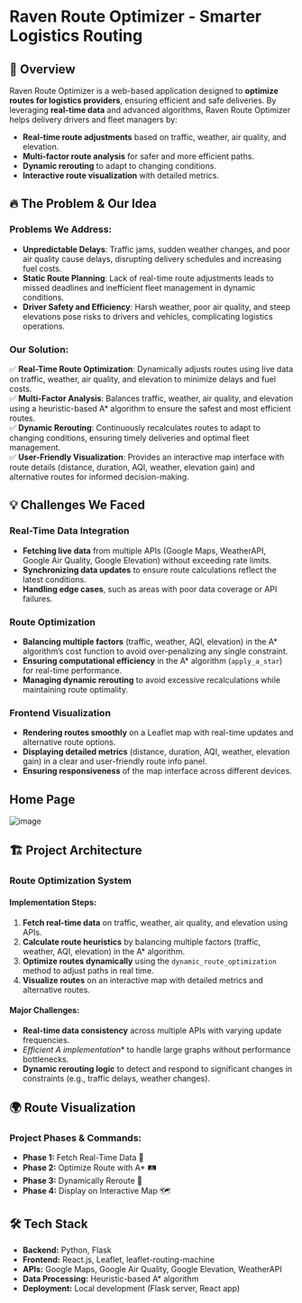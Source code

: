 
# Raven Route Optimizer - Smarter Logistics Routing

## 🚀 Overview

Raven Route Optimizer is a web-based application designed to **optimize routes for logistics providers**, ensuring efficient and safe deliveries. By leveraging **real-time data** and advanced algorithms, Raven Route Optimizer helps delivery drivers and fleet managers by:

- **Real-time route adjustments** based on traffic, weather, air quality, and elevation.
- **Multi-factor route analysis** for safer and more efficient paths.
- **Dynamic rerouting** to adapt to changing conditions.
- **Interactive route visualization** with detailed metrics.

## 🔥 The Problem & Our Idea

### Problems We Address:
- **Unpredictable Delays**: Traffic jams, sudden weather changes, and poor air quality cause delays, disrupting delivery schedules and increasing fuel costs.
- **Static Route Planning**: Lack of real-time route adjustments leads to missed deadlines and inefficient fleet management in dynamic conditions.
- **Driver Safety and Efficiency**: Harsh weather, poor air quality, and steep elevations pose risks to drivers and vehicles, complicating logistics operations.

### Our Solution:
✅ **Real-Time Route Optimization**: Dynamically adjusts routes using live data on traffic, weather, air quality, and elevation to minimize delays and fuel costs.  
✅ **Multi-Factor Analysis**: Balances traffic, weather, air quality, and elevation using a heuristic-based A* algorithm to ensure the safest and most efficient routes.  
✅ **Dynamic Rerouting**: Continuously recalculates routes to adapt to changing conditions, ensuring timely deliveries and optimal fleet management.  
✅ **User-Friendly Visualization**: Provides an interactive map interface with route details (distance, duration, AQI, weather, elevation gain) and alternative routes for informed decision-making.

## 💡 Challenges We Faced

### Real-Time Data Integration
- **Fetching live data** from multiple APIs (Google Maps, WeatherAPI, Google Air Quality, Google Elevation) without exceeding rate limits.
- **Synchronizing data updates** to ensure route calculations reflect the latest conditions.
- **Handling edge cases**, such as areas with poor data coverage or API failures.

### Route Optimization
- **Balancing multiple factors** (traffic, weather, AQI, elevation) in the A* algorithm’s cost function to avoid over-penalizing any single constraint.
- **Ensuring computational efficiency** in the A* algorithm (`apply_a_star`) for real-time performance.
- **Managing dynamic rerouting** to avoid excessive recalculations while maintaining route optimality.

### Frontend Visualization
- **Rendering routes smoothly** on a Leaflet map with real-time updates and alternative route options.
- **Displaying detailed metrics** (distance, duration, AQI, weather, elevation gain) in a clear and user-friendly route info panel.
- **Ensuring responsiveness** of the map interface across different devices.
##  Home Page
![image](https://github.com/user-attachments/assets/4c198f20-8e22-4d08-b71b-3cf3972360bd)


## 🏗️ Project Architecture

### Route Optimization System

#### Implementation Steps:
1. **Fetch real-time data** on traffic, weather, air quality, and elevation using APIs.
2. **Calculate route heuristics** by balancing multiple factors (traffic, weather, AQI, elevation) in the A* algorithm.
3. **Optimize routes dynamically** using the `dynamic_route_optimization` method to adjust paths in real time.
4. **Visualize routes** on an interactive map with detailed metrics and alternative routes.

#### Major Challenges:
- **Real-time data consistency** across multiple APIs with varying update frequencies.
- **Efficient A* implementation** to handle large graphs without performance bottlenecks.
- **Dynamic rerouting logic** to detect and respond to significant changes in constraints (e.g., traffic delays, weather changes).

## 🌍 Route Visualization

### Project Phases & Commands:
- **Phase 1:** Fetch Real-Time Data 📡  
- **Phase 2:** Optimize Route with A* 🛤️  
- **Phase 3:** Dynamically Reroute 🔄  
- **Phase 4:** Display on Interactive Map 🗺️  

## 🛠️ Tech Stack

- **Backend:** Python, Flask  
- **Frontend:** React.js, Leaflet, leaflet-routing-machine  
- **APIs:** Google Maps, Google Air Quality, Google Elevation, WeatherAPI  
- **Data Processing:** Heuristic-based A* algorithm  
- **Deployment:** Local development (Flask server, React app)

